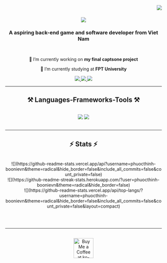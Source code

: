 <img align="right" src="https://visitor-badge.laobi.icu/badge?page_id=phuocthinh-boonievn.phuocthinh-boonievn" />

<h1 align="center">
    <img src="https://readme-typing-svg.herokuapp.com/?font=Righteous&size=35&center=true&vCenter=true&width=500&height=70&duration=4000&lines=Hi+There!+👋;+I'm+Phuoc+Thịnh!;+Welcome+to+my+github" />
</h1>

<h3 align="center">A aspiring back-end game and software developer from Viet Nam</h3>

<br/>

<div align="center">
 
 🔭 I’m currently working on **my final captsone project**
 
 🌱 I’m currently studying at **FPT University**

 </div>
 
<div align="center"> 
  <a href="mailto:phuocthinhlkr@gmail.com">
    <img src="https://img.shields.io/badge/Gmail-333333?style=for-the-badge&logo=gmail&logoColor=red" />
  </a>
  <a href="https://www.linkedin.com/in/phuoc-thinh-a5a4b3209/" target="_blank">
    <img src="https://img.shields.io/badge/LinkedIn-0077B5?style=for-the-badge&logo=linkedin&logoColor=white" target="_blank" />
  </a>
  <a href="" target="_blank">
     <img src="https://img.shields.io/badge/Portfolio-FF5722?style=for-the-badge&logo=todoist&logoColor=white" target="_blank" /> <!-- sqlite, safari, google-chrome are other good icon options -->
  </a>
</div>

 <hr/>
 
<h2 align="center">⚒️ Languages-Frameworks-Tools ⚒️</h2>
<br/>
<div align="center">
    <img src="https://skillicons.dev/icons?i=unity,azure,html,css,vscode,visualstudio,github,figma,git" />
    <img src="https://skillicons.dev/icons?i=dotnet,cs,java,typescript,firebase" /><br>
</div>

<br/>
<hr/>

<h2 align="center">⚡ Stats ⚡</h2>
<br>
<div align=center>
![](https://github-readme-stats.vercel.app/api?username=phuocthinh-boonievn&theme=radical&hide_border=false&include_all_commits=false&count_private=false)<br/>
![](https://github-readme-streak-stats.herokuapp.com/?user=phuocthinh-boonievn&theme=radical&hide_border=false)<br/>
![](https://github-readme-stats.vercel.app/api/top-langs/?username=phuocthinh-boonievn&theme=radical&hide_border=false&include_all_commits=false&count_private=false&layout=compact)
</div>

<br/><br/>

<hr/>

<br/>

<div align="center">
<a href='https://ko-fi.com/V7V4RAK9C' target='_blank'><img height='64' style='border:0px;height:64px;' src='https://storage.ko-fi.com/cdn/kofi1.png?v=3' border='0' alt='Buy Me a Coffee at ko-fi.com' /></a>
</div>

<br/>
